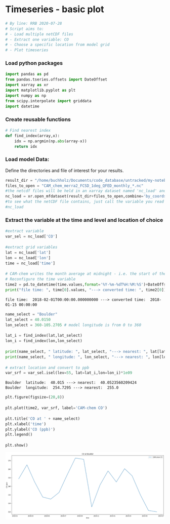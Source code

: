# Timeseries - basic plot


```python
# By line: RRB 2020-07-28
# Script aims to:
# - Load multiple netCDF files
# - Extract one variable: CO
# - Choose a specific location from model grid
# - Plot timeseries
```

### Load python packages


```python
import pandas as pd
from pandas.tseries.offsets import DateOffset
import xarray as xr
import matplotlib.pyplot as plt
import numpy as np
from scipy.interpolate import griddata
import datetime
```

### Create reusable functions


```python
# Find nearest index
def find_index(array,x):
    idx = np.argmin(np.abs(array-x))
    return idx
```

### Load model Data:
Define the directories and file of interest for your results.


```python
result_dir = "/home/buchholz/Documents/code_database/untracked/my-notebook/CAM_Chem_examples/"
files_to_open = "CAM_chem_merra2_FCSD_1deg_QFED_monthly_*.nc"
#the netcdf files will be held in an xarray dataset named 'nc_load' and can be referenced later in the notebook
nc_load = xr.open_mfdataset(result_dir+files_to_open,combine='by_coords',concat_dim='time')
#to see what the netCDF file contains, just call the variable you read it into
#nc_load
```

### Extract the variable at the time and level and location of choice


```python
#extract variable
var_sel = nc_load['CO']

#extract grid variables
lat = nc_load['lat']
lon = nc_load['lon']
time = nc_load['time']

# CAM-chem writes the month average at midnight - i.e. the start of the next month.
# Reconfigure the time variable
time2 = pd.to_datetime(time.values,format='%Y-%m-%dT%H:%M:%S')+DateOffset(months=-1,days=+14)
print("file time: ", time[0].values, "---> converted time: ", time2[0])
```

    file time:  2018-02-01T00:00:00.000000000 ---> converted time:  2018-01-15 00:00:00



```python
name_select = "Boulder"
lat_select = 40.0150
lon_select = 360-105.2705 # model longitude is from 0 to 360

lat_i = find_index(lat,lat_select)
lon_i = find_index(lon,lon_select)

print(name_select, " latitude: ", lat_select, "---> nearest: ", lat[lat_i].values)
print(name_select, " longitude: ", lon_select, "---> nearest: ", lon[lon_i].values)

# extract location and convert to ppb
var_srf = var_sel.isel(lev=55, lat=lat_i,lon=lon_i)*1e09
```

    Boulder  latitude:  40.015 ---> nearest:  40.0523560209424
    Boulder  longitude:  254.7295 ---> nearest:  255.0



```python
plt.figure(figsize=(20,8))

plt.plot(time2, var_srf, label='CAM-chem CO')

plt.title('CO at ' + name_select)        
plt.xlabel('time')
plt.ylabel('CO (ppb)')
plt.legend()

plt.show() 
```


![png](plot_timeseries_basic_files/plot_timeseries_basic_11_0.png)


